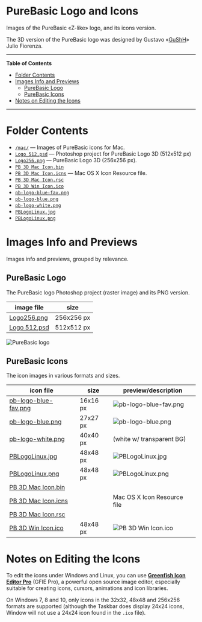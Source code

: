 # PureBasic Logo and Icons

Images of the PureBasic «Z-like» logo, and its icons version.

The 3D version of the PureBasic logo was designed by Gustavo «[GuShH]» Julio Fiorenza.


-----

**Table of Contents**

<!-- MarkdownTOC autolink="true" bracket="round" autoanchor="false" lowercase="only_ascii" uri_encoding="true" levels="1,2,3" -->

- [Folder Contents](#folder-contents)
- [Images Info and Previews](#images-info-and-previews)
    - [PureBasic Logo](#purebasic-logo)
    - [PureBasic Icons](#purebasic-icons)
- [Notes on Editing the Icons](#notes-on-editing-the-icons)

<!-- /MarkdownTOC -->

-----

# Folder Contents

- [`/mac/`][/mac/] — Images of PureBasic icons for Mac.
- [`Logo 512.psd`][Logo 512.psd] — Photoshop project for PureBasic Logo 3D (512x512 px)
- [`Logo256.png`][Logo256.png] — PureBasic Logo 3D (256x256 px).
- [`PB 3D Mac Icon.bin`][PB 3D Mac Icon.bin]
- [`PB 3D Mac Icon.icns`][PB 3D Mac Icon.icns] — Mac OS X Icon Resource file.
- [`PB 3D Mac Icon.rsc`][PB 3D Mac Icon.rsc]
- [`PB 3D Win Icon.ico`][PB 3D Win Icon.ico]
- [`pb-logo-blue-fav.png`][pb-logo-blue.png]
- [`pb-logo-blue.png`][pb-logo-blue-fav.png]
- [`pb-logo-white.png`][PBLogoLinux.png]
- [`PBLogoLinux.jpg`][pb-logo-white.png]
- [`PBLogoLinux.png`][PBLogoLinux.jpg]

# Images Info and Previews

Images info and previews, grouped by relevance.

## PureBasic Logo

The PureBasic logo Photoshop project (raster image) and its PNG version.

|   image file   |    size    |
|----------------|------------|
| [Logo256.png]  | 256x256 px |
| [Logo 512.psd] | 512x512 px |

![PureBasic logo][Logo256.png]

## PureBasic Icons

The icon images in various formats and sizes.

|       icon file        |   size   |              preview/description              |
|------------------------|----------|-----------------------------------------------|
| [pb-logo-blue-fav.png] | 16x16 px | ![pb-logo-blue-fav.png][pb-logo-blue-fav.png] |
| [pb-logo-blue.png]     | 27x27 px | ![pb-logo-blue.png][pb-logo-blue.png]         |
| [pb-logo-white.png]    | 40x40 px | (white w/ transparent BG)                     |
| [PBLogoLinux.jpg]      | 48x48 px | ![PBLogoLinux.jpg][PBLogoLinux.jpg]           |
| [PBLogoLinux.png]      | 48x48 px | ![PBLogoLinux.png][PBLogoLinux.png]           |
| [PB 3D Mac Icon.bin]   |          |                                               |
| [PB 3D Mac Icon.icns]  |          | Mac OS X Icon Resource file                   |
| [PB 3D Mac Icon.rsc]   |          |                                               |
| [PB 3D Win Icon.ico]   | 48x48 px | ![PB 3D Win Icon.ico][PB 3D Win Icon.ico]     |


# Notes on Editing the Icons

To edit the icons under Windows and Linux, you can use __[Greenfish Icon Editor Pro]__ (GFIE Pro), a powerful open source image editor, especially suitable for creating icons, cursors, animations and icon libraries.

On Windows 7, 8 and 10, only icons in the 32x32, 48x48 and 256x256 formats are supported (although the Taskbar does display 24x24 icons, Window will not use a 24x24 icon found in the `.ico` file).

<!-----------------------------------------------------------------------------
                               REFERENCE LINKS
------------------------------------------------------------------------------>

<!-- 3rd party tools -->

[Greenfish Icon Editor Pro]: http://greenfishsoftware.org/gfie.php#apage

<!-- content files -->

[/mac/]: ./mac "Navigate to folder"

<!-- image files -->

[Logo 512.psd]: ./Logo%20512.psd "PureBasic Logo, Photoshop project: 512x512 px"
[Logo256.png]: ./Logo256.png "PureBasic Logo 3D: 256x256 px"

[pb-logo-blue-fav.png]: ./pb-logo-blue-fav.png "PureBasic PNG Icon: 16x16 px"
[pb-logo-blue.png]: ./pb-logo-blue.png "PureBasic PNG Icon: 27x27 px"
[pb-logo-white.png]: ./pb-logo-white.png "PureBasic PNG Icon: 40x40 px"
[PBLogoLinux.jpg]: ./PBLogoLinux.jpg "PureBasic JPEG Icon: 48x48 px"
[PBLogoLinux.png]: ./PBLogoLinux.png "PureBasic PNG Icon: 48x48 px"

[PB 3D Mac Icon.bin]: ./PB%203D%20Mac%20Icon.bin "PureBasic Icon"
[PB 3D Mac Icon.icns]: ./PB%203D%20Mac%20Icon.icns "PureBasic Mac OS X Icon Resource file"
[PB 3D Mac Icon.rsc]: ./PB%203D%20Mac%20Icon.rsc "PureBasic Icon"
[PB 3D Win Icon.ico]: ./PB%203D%20Win%20Icon.ico "PureBasic Icon for Windows: 48x48 px"

<!-- people -->

[GuShH]: https://www.purebasic.fr/english/memberlist.php?mode=viewprofile&u=13505 "View Gustavo Julio «GuShH» Fiorenza's profile on the PureBasic Forums"

<!-- EOF -->
